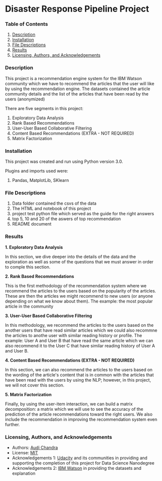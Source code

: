 # Disaster Response Pipeline Project

### Table of Contents 
1. [Description](https://github.com/audichandra/Udacity_IBM_Recommendation_Engine#Description)
2. [Installation](https://github.com/audichandra/Udacity_IBM_Recommendation_Engine#Installation)
3. [File Descriptions](https://github.com/audichandra/Udacity_IBM_Recommendation_Engine#File-Descriptions)
4. [Results](https://github.com/audichandra/Udacity_IBM_Recommendation_Engine#Results)
5. [Licensing, Authors, and Acknowledgements](https://github.com/audichandra/Udacity_IBM_Recommendation_Engine#Licensing)


### Description 

This project is a recommendation engine system for the IBM Watson community which we have to recommend the articles that the user will like by using the recommendation engine. The datasets contained the article community details and the list of the articles that have been read by the users (anonymized)   

There are five segments in this project: 
1. Exploratory Data Analysis
2. Rank Based Recommendations
3. User-User Based Collaborative Filtering
4. Content Based Recommendations (EXTRA - NOT REQUIRED)
5. Matrix Factorization


### Installation
This project was created and run using Python version 3.0.

Plugins and imports used were: 
1. Pandas, MatplotLib, SKlearn


### File Descriptions 
1. Data folder contained the csvs of the data
2. The HTML and notebook of this project 
3. project test python file which served as the guide for the right answers
4. top 5, 10 and 20 of the aswers of top recommendation   
5. README document


### Results 

**1. Exploratory Data Analysis**

In this section, we dive deeper into the details of the data and the exploration as well as some of the questions that we must answer in order to comple this section. 

**2. Rank Based Recommendations**

This is the first methodology of the recommendation system where we recommend the articles to the users based on the popularity of the articles. These are then the articles we might recommend to new users (or anyone depending on what we know about them). The example: the most popular article in the community

**3. User-User Based Collaborative Filtering** 

In this methodology, we recommend the articles to the users based on the another users that have read similar articles which we could also recommne the articles to anothe user with similar reading history or profile. The example: User A and User B that have read the same article which we can also recommend it to the User C that have similar reading history of User A and User B.

**4. Content Based Recommendations (EXTRA - NOT REQUIRED)** 

In this section, we can also recommend the articles to the users based on the wording of the article's content that is in common with the articles that have been read with the users by using the NLP; however, in this project, we will not cover this section.  

**5. Matrix Factorization** 

Finally, by using the user-item interaction, we can build a matrix decomposition: a matrix which we will use to see the accuracy of the prediction of the article recommendations toward the right users. We also include the recommendation in improving the recommendation system even further. 


### Licensing, Authors, and Acknowledgements

- Authors: [Audi Chandra](https://github.com/audichandra)
- License: [MIT](https://opensource.org/licenses/MIT)
- Acknowledgements 1: [Udacity](https://www.udacity.com/) and its communities in providing and supporting the completion of this project for Data Science Nanodegree 
- Acknowledgements 2: [IBM Watson](https://www.ibm.com/watson) in providing the datasets and explanation 
